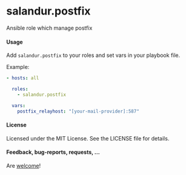salandur.postfix
==============

Ansible role which manage postfix

#### Usage

Add `salandur.postfix` to your roles and set vars in your playbook file.

Example:

```yaml
- hosts: all

  roles:
    - salandur.postfix

  vars:
    postfix_relayhost: "[your-mail-provider]:587"
```

#### License

Licensed under the MIT License. See the LICENSE file for details.

#### Feedback, bug-reports, requests, ...

Are [welcome](https://github.com/salandur/saldnur.postfix/issues)!
